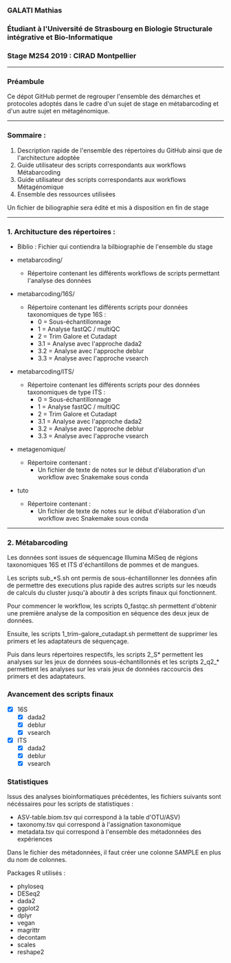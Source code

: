 ### GALATI Mathias 
### Étudiant à l'Université de Strasbourg en Biologie Structurale intégrative et Bio-Informatique
### Stage M2S4 2019 : CIRAD Montpellier

***************
### Préambule
Ce dépot GitHub permet de regrouper l'ensemble des démarches et protocoles adoptés dans le cadre d'un sujet de stage en métabarcoding et d'un autre sujet en métagénomique.

***************
### Sommaire :
1. Description rapide de l'ensemble des répertoires du GitHub ainsi que de l'architecture adoptée
2. Guide utilisateur des scripts correspondants aux workflows Métabarcoding
3. Guide utilisateur des scripts correspondants aux workflows Métagénomique
4. Ensemble des ressources utilisées
<!-- -->
Un fichier de biliographie sera édité et mis à disposition en fin de stage

**************
### 1. Architucture des répertoires :
- Biblio : Fichier qui contiendra la bilbiographie de l'ensemble du stage
- metabarcoding/           
    * Répertoire contenant les différents workflows de scripts permettant l'analyse des données 
- metabarcoding/16S/
    * Répertoire contenant les différents scripts pour données taxonomiques de type 16S :  
        * 0 = Sous-échantillonnage
        * 1 = Analyse fastQC / multiQC
        * 2 = Trim Galore et Cutadapt
        * 3.1 = Analyse avec l'approche dada2
        * 3.2 = Analyse avec l'approche deblur
        * 3.3 = Analyse avec l'approche vsearch
        
- metabarcoding/ITS/    
    * Répertoire contenant les différents scripts pour des données taxonomiques de type ITS :  
        * 0 = Sous-échantillonnage
        * 1 = Analyse fastQC / multiQC
        * 2 = Trim Galore et Cutadapt
        * 3.1 = Analyse avec l'approche dada2
        * 3.2 = Analyse avec l'approche deblur
        * 3.3 = Analyse avec l'approche vsearch  
- metagenomique/    
    * Répertoire contenant :  
        * Un fichier de texte de notes sur le début d'élaboration d'un workflow avec Snakemake sous conda 
- tuto
    * Répertoire contenant :  
        * Un fichier de texte de notes sur le début d'élaboration d'un workflow avec Snakemake sous conda 
        
*************** 
### 2. Métabarcoding    
Les données sont issues de séquencage Illumina MiSeq de régions taxonomiques 16S et ITS d'échantillons de pommes et de mangues.    
<!-- -->
Les scripts sub_*S.sh ont permis de sous-échantillonner les données afin de permettre des executions plus rapide des autres scripts sur les nœuds de calculs du cluster jusqu'à aboutir à des scripts finaux qui fonctionnent.    
<!-- -->
Pour commencer le workflow, les scripts 0_fastqc.sh permettent d'obtenir une première analyse de la composition en séquence des deux jeux de données.   
<!-- -->
Ensuite, les scripts 1_trim-galore_cutadapt.sh permettent de supprimer les primers et les adaptateurs de séquençage.
<!-- -->
Puis dans leurs répertoires respectifs, les scripts 2_S* permettent les analyses sur les jeux de données sous-échantillonnés et les scripts 2_q2_* permettent les analyses sur les vrais jeux de données raccourcis des primers et des adaptateurs.

### Avancement des scripts finaux
- [X] 16S
    - [X] dada2
    - [X] deblur
    - [X] vsearch
- [X] ITS
    - [X] dada2
    - [X] deblur
    - [X] vsearch

### Statistiques   
Issus des analyses bioinformatiques précédentes, les fichiers suivants sont nécéssaires pour les scripts de statistiques :    
* ASV-table.biom.tsv qui correspond à la table d'OTU/ASV)
* taxonomy.tsv qui correspond à l'assignation taxonomique
* metadata.tsv qui correspond à l'ensemble des métadonnées des expériences
<!-- -->
Dans le fichier des métadonnées, il faut créer une colonne SAMPLE en plus du nom de colonnes.
<!-- -->
Packages R utilisés :
- phyloseq
- DESeq2
- dada2
- ggplot2
- dplyr
- vegan
- magrittr
- decontam
- scales
- reshape2

